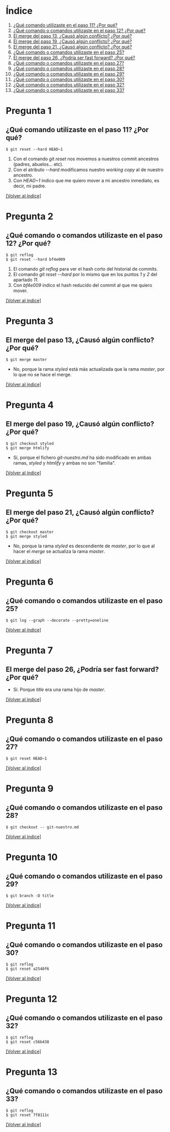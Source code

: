 # Índice

1. [¿Qué comando utilizaste en el paso 11? ¿Por qué?](#pregunta-1)
1. [¿Qué comando o comandos utilizaste en el paso 12? ¿Por qué?](#pregunta-2)
1. [El merge del paso 13, ¿Causó algún conflicto? ¿Por qué?](#pregunta-3)
1. [El merge del paso 19, ¿Causó algún conflicto? ¿Por qué?](#pregunta-4)
1. [El merge del paso 21, ¿Causó algún conflicto? ¿Por qué?](#pregunta-5)
1. [¿Qué comando o comandos utilizaste en el paso 25?](#pregunta-6)
1. [El merge del paso 26, ¿Podría ser fast forward? ¿Por qué?](#pregunta-7)
1. [¿Qué comando o comandos utilizaste en el paso 27?](#pregunta-8)
1. [¿Qué comando o comandos utilizaste en el paso 28?](#pregunta-9)
1. [¿Qué comando o comandos utilizaste en el paso 29?](#pregunta-10)
1. [¿Qué comando o comandos utilizaste en el paso 30?](#pregunta-11)
1. [¿Qué comando o comandos utilizaste en el paso 32?](#pregunta-12)
1. [¿Qué comando o comandos utilizaste en el paso 33?](#pregunta-13)

# Pregunta 1
## ¿Qué comando utilizaste en el paso 11? ¿Por qué?

`$ git reset --hard HEAD~1`

1. Con el comando *git reset* nos movemos a nuestros commit ancestros (padres, abuelos... etc).
2. Con el atributo *--hard* modificamos nuestro *working copy* al de nuestro ancestro.
3. Con *HEAD~1* indico que me quiero mover a mi ancestro inmediato, es decir, mi padre.
  
[\[Volver al índice\]](#índice)

# Pregunta 2
## ¿Qué comando o comandos utilizaste en el paso 12? ¿Por qué?

`$ git reflog`  
`$ git reset --hard bf4e009`

1. El comando *git reflog* para ver el hash corto del historial de commits.
2. El comando *git reset --hard* por lo mismo que en los puntos *1* y *2* del apartado *11*.
3. Con *bf4e009* indico el hash reducido del commit al que me quiero mover.
  
[\[Volver al índice\]](#índice)

# Pregunta 3
## El merge del paso 13, ¿Causó algún conflicto? ¿Por qué?

`$ git merge master`

* No, porque la rama *styled* está más actualizada que la rama *master*, por lo que no se hace el merge.
  
[\[Volver al índice\]](#índice)

# Pregunta 4
## El merge del paso 19, ¿Causó algún conflicto? ¿Por qué?

`$ git checkout styled`  
`$ git merge htmlify`

* Sí, porque el fichero *git-nuestro.md* ha sido modificado en ambas ramas, *styled* y *htmlify* y ambas no son "familia".
  
[\[Volver al índice\]](#índice)

# Pregunta 5
## El merge del paso 21, ¿Causó algún conflicto? ¿Por qué?

`$ git checkout master`  
`$ git merge styled`

* No, porque la rama *styled* es descendiente de *master*, por lo que al hacer el *merge* se actualiza la rama *master*.
  
[\[Volver al índice\]](#índice)

# Pregunta 6
## ¿Qué comando o comandos utilizaste en el paso 25?
`$ git log --graph --decorate --pretty=oneline`
  
[\[Volver al índice\]](#índice)

# Pregunta 7
## El merge del paso 26, ¿Podría ser fast forward? ¿Por qué?

* Sí. Porque *title* era una rama hijo de *master*.
  
[\[Volver al índice\]](#índice)

# Pregunta 8
## ¿Qué comando o comandos utilizaste en el paso 27?

`$ git reset HEAD~1`
  
[\[Volver al índice\]](#índice)

# Pregunta 9
## ¿Qué comando o comandos utilizaste en el paso 28?

`$ git checkout -- git-nuestro.md`
  
[\[Volver al índice\]](#índice)

# Pregunta 10
## ¿Qué comando o comandos utilizaste en el paso 29?

`$ git branch -D title`
  
[\[Volver al índice\]](#índice)

# Pregunta 11
## ¿Qué comando o comandos utilizaste en el paso 30?

`$ git reflog`  
`$ git reset a2540f6`
  
[\[Volver al índice\]](#índice)

# Pregunta 12
## ¿Qué comando o comandos utilizaste en el paso 32?

`$ git reflog`  
`$ git reset c56b438`
  
[\[Volver al índice\]](#índice)

# Pregunta 13
## ¿Qué comando o comandos utilizaste en el paso 33?

`$ git reflog`  
`$ git reset 7f8111c`
  
[\[Volver al índice\]](#índice)
